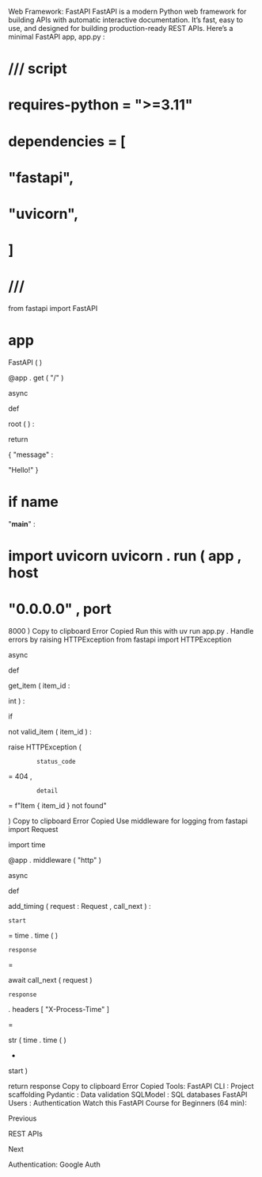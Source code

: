 Web Framework: FastAPI
FastAPI
 is a modern Python web framework for building APIs with automatic interactive documentation. It’s fast, easy to use, and designed for building production-ready REST APIs.
Here’s a minimal FastAPI app, 
app.py
:
# /// script


# requires-python = ">=3.11"


# dependencies = [


#   "fastapi",


#   "uvicorn",


# ]


# ///



from
 fastapi 
import
 FastAPI

app 
=
 FastAPI
(
)



@app
.
get
(
"/"
)


async
 
def
 
root
(
)
:

    
return
 
{
"message"
:
 
"Hello!"
}



if
 __name__ 
==
 
"__main__"
:

    
import
 uvicorn
    uvicorn
.
run
(
app
,
 host
=
"0.0.0.0"
,
 port
=
8000
)
Copy to clipboard
Error
Copied
Run this with 
uv run app.py
.
Handle errors by raising HTTPException
from
 fastapi 
import
 HTTPException


async
 
def
 
get_item
(
item_id
:
 
int
)
:

    
if
 
not
 valid_item
(
item_id
)
:

        
raise
 HTTPException
(

            status_code
=
404
,

            detail
=
f"Item 
{
item_id
}
 not found"

        
)
Copy to clipboard
Error
Copied
Use middleware for logging
from
 fastapi 
import
 Request

import
 time


@app
.
middleware
(
"http"
)


async
 
def
 
add_timing
(
request
:
 Request
,
 call_next
)
:

    start 
=
 time
.
time
(
)

    response 
=
 
await
 call_next
(
request
)

    response
.
headers
[
"X-Process-Time"
]
 
=
 
str
(
time
.
time
(
)
 
-
 start
)

    
return
 response
Copy to clipboard
Error
Copied
Tools:
FastAPI CLI
: Project scaffolding
Pydantic
: Data validation
SQLModel
: SQL databases
FastAPI Users
: Authentication
Watch this FastAPI Course for Beginners (64 min):














Previous




REST APIs












Next










Authentication: Google Auth





